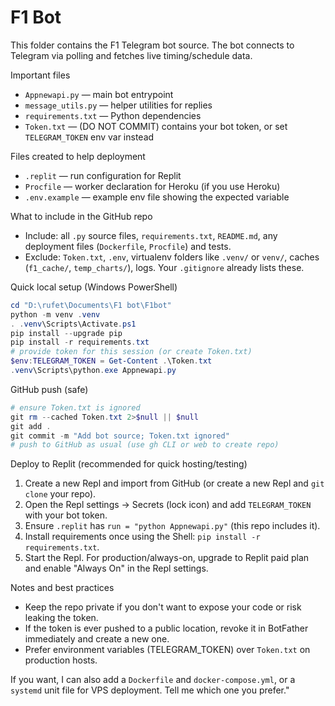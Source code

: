 # F1 Bot

This folder contains the F1 Telegram bot source. The bot connects to Telegram via polling and fetches live timing/schedule data.

Important files
- `Appnewapi.py` — main bot entrypoint
- `message_utils.py` — helper utilities for replies
- `requirements.txt` — Python dependencies
- `Token.txt` — (DO NOT COMMIT) contains your bot token, or set `TELEGRAM_TOKEN` env var instead

Files created to help deployment
- `.replit` — run configuration for Replit
- `Procfile` — worker declaration for Heroku (if you use Heroku)
- `.env.example` — example env file showing the expected variable

What to include in the GitHub repo
- Include: all `.py` source files, `requirements.txt`, `README.md`, any deployment files (`Dockerfile`, `Procfile`) and tests.
- Exclude: `Token.txt`, `.env`, virtualenv folders like `.venv/` or `venv/`, caches (`f1_cache/`, `temp_charts/`), logs. Your `.gitignore` already lists these.

Quick local setup (Windows PowerShell)
```powershell
cd "D:\rufet\Documents\F1 bot\F1bot"
python -m venv .venv
. .venv\Scripts\Activate.ps1
pip install --upgrade pip
pip install -r requirements.txt
# provide token for this session (or create Token.txt)
$env:TELEGRAM_TOKEN = Get-Content .\Token.txt
.venv\Scripts\python.exe Appnewapi.py
```

GitHub push (safe)
```powershell
# ensure Token.txt is ignored
git rm --cached Token.txt 2>$null || $null
git add .
git commit -m "Add bot source; Token.txt ignored"
# push to GitHub as usual (use gh CLI or web to create repo)
```

Deploy to Replit (recommended for quick hosting/testing)
1. Create a new Repl and import from GitHub (or create a new Repl and `git clone` your repo).
2. Open the Repl settings → Secrets (lock icon) and add `TELEGRAM_TOKEN` with your bot token.
3. Ensure `.replit` has `run = "python Appnewapi.py"` (this repo includes it).
4. Install requirements once using the Shell: `pip install -r requirements.txt`.
5. Start the Repl. For production/always-on, upgrade to Replit paid plan and enable "Always On" in the Repl settings.

Notes and best practices
- Keep the repo private if you don't want to expose your code or risk leaking the token.
- If the token is ever pushed to a public location, revoke it in BotFather immediately and create a new one.
- Prefer environment variables (TELEGRAM_TOKEN) over `Token.txt` on production hosts.

If you want, I can also add a `Dockerfile` and `docker-compose.yml`, or a `systemd` unit file for VPS deployment. Tell me which one you prefer."